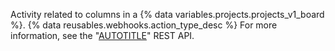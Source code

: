 Activity related to columns in a {% data variables.projects.projects_v1_board %}. {% data reusables.webhooks.action_type_desc %} For more information, see the "[AUTOTITLE](/rest/projects#columns)" REST API.
